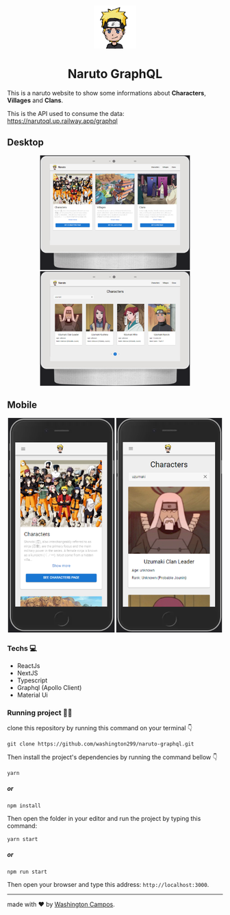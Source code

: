 <div align="center">
    <img src="/public/assets/images/naruto.png" width="100" height="100" >
    <h1>Naruto GraphQL</h1>
</div>

This is a naruto website to show some informations about **Characters**, **Villages** and **Clans**.

This is the API used to consume the data: https://narutoql.up.railway.app/graphql

## Desktop

<p align="center">
    <img src="/public/assets/design/desktop-home.png" width="350" />
    <img src="/public/assets/design/desktop-characters.png" width="350" />
</p>

## Mobile

<p align="center">
    <img src="/public/assets/design/mobile-home.png" height="500" />
    <img src="/public/assets/design/mobile-characters.png" height="500" />
</p>

### Techs 💻

- ReactJs
- NextJS
- Typescript
- Graphql (Apollo Client)
- Material Ui

### Running project 👨‍💻

clone this repository by running this command on your terminal 👇

```github
git clone https://github.com/washington299/naruto-graphql.git
```

Then install the project's dependencies by running the command bellow 👇

```github
yarn
```

##### or

```github
npm install
```


Then open the folder in your editor and run the project by typing this command:

```github
yarn start
```

##### or

```github
npm run start
```

Then open your browser and type this address: `http://localhost:3000`.

---

made with ❤️ by [Washington Campos](https://github.com/washington299).